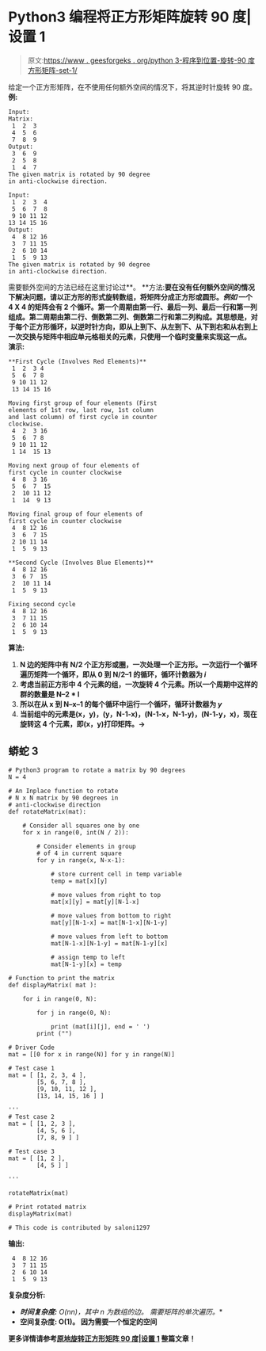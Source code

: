 # Python3 编程将正方形矩阵旋转 90 度|设置 1

> 原文:[https://www . geesforgeks . org/python 3-程序到位置-旋转-90 度方形矩阵-set-1/](https://www.geeksforgeeks.org/python3-program-to-inplace-rotate-square-matrix-by-90-degrees-set-1/)

给定一个正方形矩阵，在不使用任何额外空间的情况下，将其逆时针旋转 90 度。
**例:**

```
Input:
Matrix:
 1  2  3
 4  5  6
 7  8  9
Output:
 3  6  9 
 2  5  8 
 1  4  7 
The given matrix is rotated by 90 degree 
in anti-clockwise direction.

Input:
 1  2  3  4 
 5  6  7  8 
 9 10 11 12 
13 14 15 16 
Output:
 4  8 12 16 
 3  7 11 15 
 2  6 10 14 
 1  5  9 13
The given matrix is rotated by 90 degree 
in anti-clockwise direction.
```

需要额外空间的方法已经在这里讨论过[](https://www.geeksforgeeks.org/turn-an-image-by-90-degree/)**。
**方法:**要在没有任何额外空间的情况下解决问题，请以正方形的形式旋转数组，将矩阵分成正方形或圆形。*例如*
一个 4 X 4 的矩阵会有 2 个循环。第一个周期由第一行、最后一列、最后一行和第一列组成。第二周期由第二行、倒数第二列、倒数第二行和第二列构成。其思想是，对于每个正方形循环，以逆时针方向，即从上到下、从左到下、从下到右和从右到上一次交换与矩阵中相应单元格相关的元素，只使用一个临时变量来实现这一点。
**演示:**** 

```
**First Cycle (Involves Red Elements)**
 1  2  3 4 
 5  6  7 8 
 9 10 11 12 
 13 14 15 16 

Moving first group of four elements (First
elements of 1st row, last row, 1st column 
and last column) of first cycle in counter
clockwise. 
 4  2  3 16
 5  6  7 8 
 9 10 11 12 
 1 14  15 13 

Moving next group of four elements of 
first cycle in counter clockwise 
 4  8  3 16 
 5  6  7  15  
 2  10 11 12 
 1  14  9 13 

Moving final group of four elements of 
first cycle in counter clockwise 
 4  8 12 16 
 3  6  7 15 
 2 10 11 14 
 1  5  9 13 

**Second Cycle (Involves Blue Elements)**
 4  8 12 16 
 3  6 7  15 
 2  10 11 14 
 1  5  9 13 

Fixing second cycle
 4  8 12 16 
 3  7 11 15 
 2  6 10 14 
 1  5  9 13
```

****算法:**** 

1.  **N 边的矩阵中有 N/2 个正方形或圈，一次处理一个正方形。一次运行一个循环遍历矩阵一个循环，即从 0 到 N/2–1 的循环，循环计数器为 *i***
2.  **考虑当前正方形中 4 个元素的组，一次旋转 4 个元素。所以一个周期中这样的群的数量是 N–2 * I**
3.  **所以在从 x 到 N–x–1 的每个循环中运行一个循环，循环计数器为 *y***
4.  **当前组中的元素是(x，y)，(y，N-1-x)，(N-1-x，N-1-y)，(N-1-y，x)，现在旋转这 4 个元素，即(x，y)打印矩阵。->**

## **蟒蛇 3**

```
# Python3 program to rotate a matrix by 90 degrees
N = 4

# An Inplace function to rotate 
# N x N matrix by 90 degrees in
# anti-clockwise direction
def rotateMatrix(mat):

    # Consider all squares one by one
    for x in range(0, int(N / 2)):

        # Consider elements in group   
        # of 4 in current square
        for y in range(x, N-x-1):

            # store current cell in temp variable
            temp = mat[x][y]

            # move values from right to top
            mat[x][y] = mat[y][N-1-x]

            # move values from bottom to right
            mat[y][N-1-x] = mat[N-1-x][N-1-y]

            # move values from left to bottom
            mat[N-1-x][N-1-y] = mat[N-1-y][x]

            # assign temp to left
            mat[N-1-y][x] = temp

# Function to print the matrix
def displayMatrix( mat ):

    for i in range(0, N):

        for j in range(0, N):

            print (mat[i][j], end = ' ')
        print ("")

# Driver Code
mat = [[0 for x in range(N)] for y in range(N)]

# Test case 1
mat = [ [1, 2, 3, 4 ],
        [5, 6, 7, 8 ],
        [9, 10, 11, 12 ],
        [13, 14, 15, 16 ] ]

'''
# Test case 2
mat = [ [1, 2, 3 ],
        [4, 5, 6 ],
        [7, 8, 9 ] ]

# Test case 3
mat = [ [1, 2 ],
        [4, 5 ] ]

'''

rotateMatrix(mat)

# Print rotated matrix
displayMatrix(mat)

# This code is contributed by saloni1297
```

****输出:**** 

```
 4  8 12 16 
 3  7 11 15 
 2  6 10 14 
 1  5  9 13 
```

****复杂度分析:**** 

*   ****时间复杂度:** O(n*n)，其中 n 为数组的边。
    需要矩阵的单次遍历。**
*   ****空间复杂度:** O(1)。
    因为需要一个恒定的空间**

**更多详情请参考[原地旋转正方形矩阵 90 度|设置 1](https://www.geeksforgeeks.org/inplace-rotate-square-matrix-by-90-degrees/) 整篇文章！**